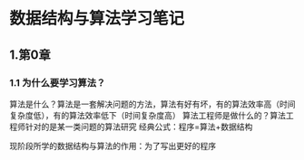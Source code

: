 # 数据结构与算法学习笔记

## 1.第0章

### 1.1 为什么要学习算法？

算法是什么？算法是一套解决问题的方法，算法有好有坏，有的算法效率高（时间复杂度低），有的算法效率低下（时间复杂度高）
算法工程师是做什么的？算法工程师针对的是某一类问题的算法研究
经典公式：程序=算法+数据结构

现阶段所学的数据结构与算法的作用：为了写出更好的程序
